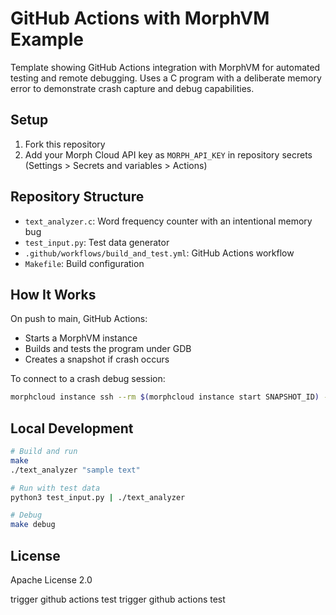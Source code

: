 # GitHub Actions with MorphVM Example

Template showing GitHub Actions integration with MorphVM for automated testing and remote debugging. Uses a C program with a deliberate memory error to demonstrate crash capture and debug capabilities.

## Setup

1. Fork this repository
2. Add your Morph Cloud API key as `MORPH_API_KEY` in repository secrets (Settings > Secrets and variables > Actions)

## Repository Structure

- `text_analyzer.c`: Word frequency counter with an intentional memory bug
- `test_input.py`: Test data generator
- `.github/workflows/build_and_test.yml`: GitHub Actions workflow
- `Makefile`: Build configuration

## How It Works

On push to main, GitHub Actions:
- Starts a MorphVM instance
- Builds and tests the program under GDB
- Creates a snapshot if crash occurs

To connect to a crash debug session:
```bash
morphcloud instance ssh --rm $(morphcloud instance start SNAPSHOT_ID) -- tmux attach
```

## Local Development

```bash
# Build and run
make
./text_analyzer "sample text"

# Run with test data
python3 test_input.py | ./text_analyzer

# Debug
make debug
```

## License

Apache License 2.0

trigger github actions test
trigger github actions test
